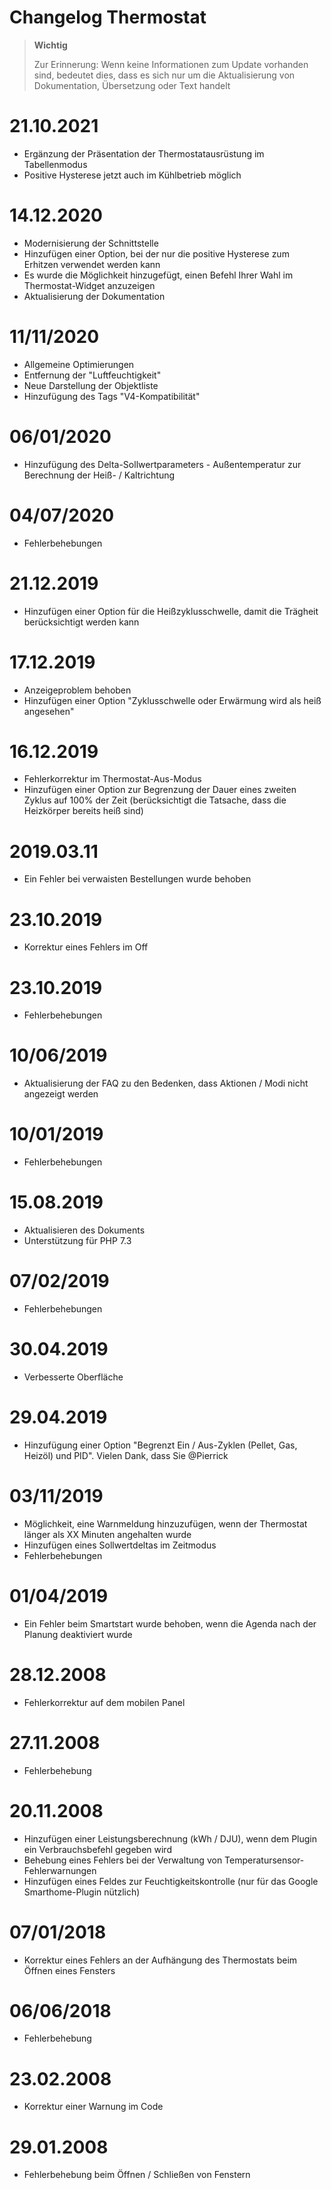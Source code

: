 # Changelog Thermostat

>**Wichtig**
>
>Zur Erinnerung: Wenn keine Informationen zum Update vorhanden sind, bedeutet dies, dass es sich nur um die Aktualisierung von Dokumentation, Übersetzung oder Text handelt

# 21.10.2021

- Ergänzung der Präsentation der Thermostatausrüstung im Tabellenmodus
- Positive Hysterese jetzt auch im Kühlbetrieb möglich

# 14.12.2020

- Modernisierung der Schnittstelle
- Hinzufügen einer Option, bei der nur die positive Hysterese zum Erhitzen verwendet werden kann
- Es wurde die Möglichkeit hinzugefügt, einen Befehl Ihrer Wahl im Thermostat-Widget anzuzeigen
- Aktualisierung der Dokumentation

# 11/11/2020

- Allgemeine Optimierungen
- Entfernung der "Luftfeuchtigkeit"
- Neue Darstellung der Objektliste
- Hinzufügung des Tags "V4-Kompatibilität"

# 06/01/2020

- Hinzufügung des Delta-Sollwertparameters - Außentemperatur zur Berechnung der Heiß- / Kaltrichtung

# 04/07/2020

- Fehlerbehebungen

# 21.12.2019

- Hinzufügen einer Option für die Heißzyklusschwelle, damit die Trägheit berücksichtigt werden kann

# 17.12.2019

- Anzeigeproblem behoben
- Hinzufügen einer Option "Zyklusschwelle oder Erwärmung wird als heiß angesehen"

# 16.12.2019

- Fehlerkorrektur im Thermostat-Aus-Modus
- Hinzufügen einer Option zur Begrenzung der Dauer eines zweiten Zyklus auf 100% der Zeit (berücksichtigt die Tatsache, dass die Heizkörper bereits heiß sind)

# 2019.03.11

- Ein Fehler bei verwaisten Bestellungen wurde behoben

# 23.10.2019

- Korrektur eines Fehlers im Off

# 23.10.2019

- Fehlerbehebungen

# 10/06/2019

- Aktualisierung der FAQ zu den Bedenken, dass Aktionen / Modi nicht angezeigt werden

# 10/01/2019

- Fehlerbehebungen

# 15.08.2019

- Aktualisieren des Dokuments
- Unterstützung für PHP 7.3

# 07/02/2019

- Fehlerbehebungen

# 30.04.2019

- Verbesserte Oberfläche

# 29.04.2019

- Hinzufügung einer Option "Begrenzt Ein / Aus-Zyklen (Pellet, Gas, Heizöl) und PID". Vielen Dank, dass Sie @Pierrick

# 03/11/2019

- Möglichkeit, eine Warnmeldung hinzuzufügen, wenn der Thermostat länger als XX Minuten angehalten wurde
- Hinzufügen eines Sollwertdeltas im Zeitmodus
- Fehlerbehebungen

# 01/04/2019

- Ein Fehler beim Smartstart wurde behoben, wenn die Agenda nach der Planung deaktiviert wurde

# 28.12.2008

- Fehlerkorrektur auf dem mobilen Panel

# 27.11.2008

- Fehlerbehebung

# 20.11.2008

- Hinzufügen einer Leistungsberechnung (kWh / DJU), wenn dem Plugin ein Verbrauchsbefehl gegeben wird
- Behebung eines Fehlers bei der Verwaltung von Temperatursensor-Fehlerwarnungen
- Hinzufügen eines Feldes zur Feuchtigkeitskontrolle (nur für das Google Smarthome-Plugin nützlich)

# 07/01/2018

- Korrektur eines Fehlers an der Aufhängung des Thermostats beim Öffnen eines Fensters

# 06/06/2018

- Fehlerbehebung

# 23.02.2008

- Korrektur einer Warnung im Code

# 29.01.2008

- Fehlerbehebung beim Öffnen / Schließen von Fenstern
